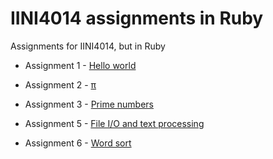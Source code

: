 # IINI4014 assignments in Ruby
Assignments for IINI4014, but in Ruby

* Assignment 1 - [Hello world](/oving1)

* Assignment 2 - [π](/oving2)

* Assignment 3 - [Prime numbers](/oving3)

* Assignment 5 - [File I/O and text processing](/oving5)

* Assignment 6 - [Word sort](/oving6.rb)
